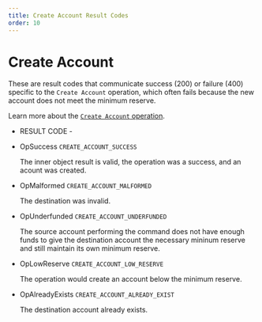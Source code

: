 ```yaml
---
title: Create Account Result Codes
order: 10
---
```


# Create Account

These are result codes that communicate success \(200\) or failure \(400\) specific to the `Create Account` operation, which often fails because the new account does not meet the minimum reserve.

Learn more about the [`Create Account` operation](../../../../start/list-of-operations.md#create-account).

 - RESULT CODE -

* OpSuccess `CREATE_ACCOUNT_SUCCESS`

  The inner object result is valid, the operation was a success, and an acount was created.

* OpMalformed `CREATE_ACCOUNT_MALFORMED`

  The destination was invalid.

* OpUnderfunded `CREATE_ACCOUNT_UNDERFUNDED`

  The source account performing the command does not have enough funds to give the destination account the necessary mininum reserve and still maintain its own minimum reserve.

* OpLowReserve `CREATE_ACCOUNT_LOW_RESERVE`

  The operation would create an account below the minimum reserve.

* OpAlreadyExists `CREATE_ACCOUNT_ALREADY_EXIST`

  The destination account already exists.



